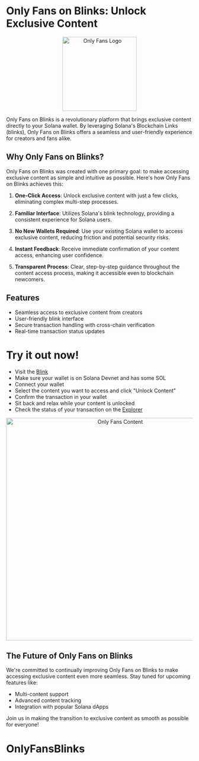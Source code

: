 # Only Fans on Blinks: Unlock Exclusive Content

<p align="center">
  <img src="./public/onlyfans.png" alt="Only Fans Logo" width="200" />
</p>

Only Fans on Blinks is a revolutionary platform that brings exclusive content directly to your Solana wallet. By leveraging Solana's Blockchain Links (blinks), Only Fans on Blinks offers a seamless and user-friendly experience for creators and fans alike.

## Why Only Fans on Blinks?

Only Fans on Blinks was created with one primary goal: to make accessing exclusive content as simple and intuitive as possible. Here's how Only Fans on Blinks achieves this:

1. **One-Click Access**: Unlock exclusive content with just a few clicks, eliminating complex multi-step processes.

2. **Familiar Interface**: Utilizes Solana's blink technology, providing a consistent experience for Solana users.

3. **No New Wallets Required**: Use your existing Solana wallet to access exclusive content, reducing friction and potential security risks.

4. **Instant Feedback**: Receive immediate confirmation of your content access, enhancing user confidence.

5. **Transparent Process**: Clear, step-by-step guidance throughout the content access process, making it accessible even to blockchain newcomers.

## Features

- Seamless access to exclusive content from creators
- User-friendly blink interface
- Secure transaction handling with cross-chain verification
- Real-time transaction status updates

# Try it out now!

- Visit the [Blink](https://dial.to/developer?url=https%3A%2F%2Fonlyfans-blinks.vercel.app%2Fapi%2Factions%2Faccess&cluster=devnet)
- Make sure your wallet is on Solana Devnet and has some SOL
- Connect your wallet
- Select the content you want to access and click "Unlock Content"
- Confirm the transaction in your wallet
- Sit back and relax while your content is unlocked
- Check the status of your transaction on the [Explorer](https://explorer.eclipse.xyz/?cluster=devnet)

<p align="center">
  <img src="./public/onlyfans-content.png" alt="Only Fans Content" width="600" />
</p>

## The Future of Only Fans on Blinks

We're committed to continually improving Only Fans on Blinks to make accessing exclusive content even more seamless. Stay tuned for upcoming features like:

- Multi-content support
- Advanced content tracking
- Integration with popular Solana dApps

Join us in making the transition to exclusive content as smooth as possible for everyone!

# OnlyFansBlinks
